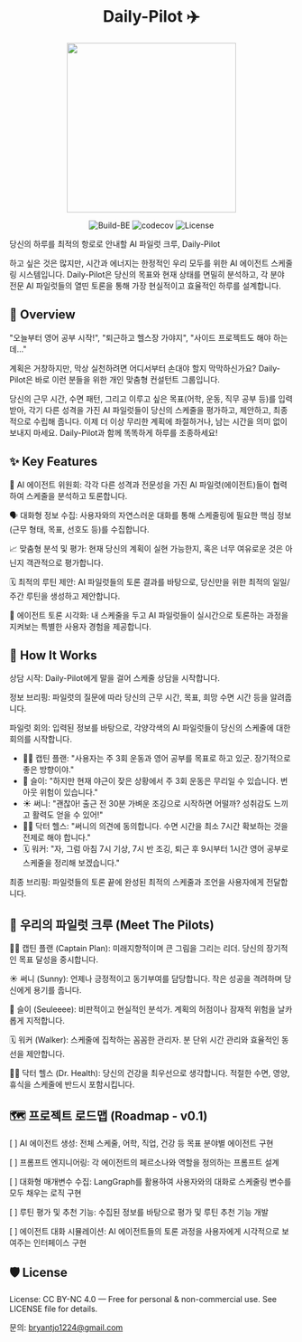 <div align="center">
    <h1 style="text-decoration: none; border-bottom: none;">Daily-Pilot ✈️</h1>
    <image src="./assets/cover.png" width="300"></image>
    <p>
        <img src="https://img.shields.io/github/actions/workflow/status/Seuleeee/Daily-Pilot/python-check.yml?branch=stage" alt="Build-BE"/>
        <img src="https://codecov.io/gh/Seuleeee/Daily-Pilot/branch/stage/graph/badge.svg" alt="codecov" />
        <img src="https://img.shields.io/badge/License-CC_BY--NC_4.0-lightgrey.svg" alt="License" href="https://creativecommons.org/licenses/by-nc/4.0/"/>
    </p>
</div>
당신의 하루를 최적의 항로로 안내할 AI 파일럿 크루, Daily-Pilot

하고 싶은 것은 많지만, 시간과 에너지는 한정적인 우리 모두를 위한 AI 에이전트 스케줄링 시스템입니다. Daily-Pilot은 당신의 목표와 현재 상태를 면밀히 분석하고, 각 분야 전문 AI 파일럿들의 열띤 토론을 통해 가장 현실적이고 효율적인 하루를 설계합니다.

## 🧐 Overview
"오늘부터 영어 공부 시작!", "퇴근하고 헬스장 가야지", "사이드 프로젝트도 해야 하는데..."

계획은 거창하지만, 막상 실천하려면 어디서부터 손대야 할지 막막하신가요? Daily-Pilot은 바로 이런 분들을 위한 개인 맞춤형 컨설턴트 그룹입니다.

당신의 근무 시간, 수면 패턴, 그리고 이루고 싶은 목표(어학, 운동, 직무 공부 등)를 입력받아, 각기 다른 성격을 가진 AI 파일럿들이 당신의 스케줄을 평가하고, 제안하고, 최종적으로 수립해 줍니다. 이제 더 이상 무리한 계획에 좌절하거나, 남는 시간을 의미 없이 보내지 마세요. Daily-Pilot과 함께 똑똑하게 하루를 조종하세요!

## ✨ Key Features
🤖 AI 에이전트 위원회: 각각 다른 성격과 전문성을 가진 AI 파일럿(에이전트)들이 협력하여 스케줄을 분석하고 토론합니다.

🗣️ 대화형 정보 수집: 사용자와의 자연스러운 대화를 통해 스케줄링에 필요한 핵심 정보(근무 형태, 목표, 선호도 등)를 수집합니다.

📈 맞춤형 분석 및 평가: 현재 당신의 계획이 실현 가능한지, 혹은 너무 여유로운 것은 아닌지 객관적으로 평가합니다.

🗓️ 최적의 루틴 제안: AI 파일럿들의 토론 결과를 바탕으로, 당신만을 위한 최적의 일일/주간 루틴을 생성하고 제안합니다.

💬 에이전트 토론 시각화: 내 스케줄을 두고 AI 파일럿들이 실시간으로 토론하는 과정을 지켜보는 특별한 사용자 경험을 제공합니다.

## 🚀 How It Works
상담 시작: Daily-Pilot에게 말을 걸어 스케줄 상담을 시작합니다.

정보 브리핑: 파일럿의 질문에 따라 당신의 근무 시간, 목표, 희망 수면 시간 등을 알려줍니다.

파일럿 회의: 입력된 정보를 바탕으로, 각양각색의 AI 파일럿들이 당신의 스케줄에 대한 회의를 시작합니다.

- 👨‍✈️ 캡틴 플랜: "사용자는 주 3회 운동과 영어 공부를 목표로 하고 있군. 장기적으로 좋은 방향이야."
- 🤔 슬이: "하지만 현재 야근이 잦은 상황에서 주 3회 운동은 무리일 수 있습니다. 번아웃 위험이 있습니다."
- ☀️ 써니: "괜찮아! 출근 전 30분 가벼운 조깅으로 시작하면 어떨까? 성취감도 느끼고 활력도 얻을 수 있어!"
- 👩‍⚕️ 닥터 헬스: "써니의 의견에 동의합니다. 수면 시간을 최소 7시간 확보하는 것을 전제로 해야 합니다."
- 🗓️ 워커: "자, 그럼 아침 7시 기상, 7시 반 조깅, 퇴근 후 9시부터 1시간 영어 공부로 스케줄을 정리해 보겠습니다."

최종 브리핑: 파일럿들의 토론 끝에 완성된 최적의 스케줄과 조언을 사용자에게 전달합니다.

## 🤖 우리의 파일럿 크루 (Meet The Pilots)
👨‍✈️ 캡틴 플랜 (Captain Plan): 미래지향적이며 큰 그림을 그리는 리더. 당신의 장기적인 목표 달성을 중시합니다.

☀️ 써니 (Sunny): 언제나 긍정적이고 동기부여를 담당합니다. 작은 성공을 격려하며 당신에게 용기를 줍니다.

🤔 슬이 (Seuleeee): 비판적이고 현실적인 분석가. 계획의 허점이나 잠재적 위험을 날카롭게 지적합니다.

🗓️ 워커 (Walker): 스케줄에 집착하는 꼼꼼한 관리자. 분 단위 시간 관리와 효율적인 동선을 제안합니다.

👩‍⚕️ 닥터 헬스 (Dr. Health): 당신의 건강을 최우선으로 생각합니다. 적절한 수면, 영양, 휴식을 스케줄에 반드시 포함시킵니다.

## 🗺️ 프로젝트 로드맵 (Roadmap - v0.1)
[ ] AI 에이전트 생성: 전체 스케줄, 어학, 직업, 건강 등 목표 분야별 에이전트 구현

[ ] 프롬프트 엔지니어링: 각 에이전트의 페르소나와 역할을 정의하는 프롬프트 설계

[ ] 대화형 매개변수 수집: LangGraph를 활용하여 사용자와의 대화로 스케줄링 변수를 모두 채우는 로직 구현

[ ] 루틴 평가 및 추천 기능: 수집된 정보를 바탕으로 평가 및 루틴 추천 기능 개발

[ ] 에이전트 대화 시뮬레이션: AI 에이전트들의 토론 과정을 사용자에게 시각적으로 보여주는 인터페이스 구현

## 🛡️ License
License: CC BY-NC 4.0 — Free for personal & non-commercial use. See LICENSE file for details.

문의: [bryantjo1224@gmail.com](bryantjo1224@gmail.com)